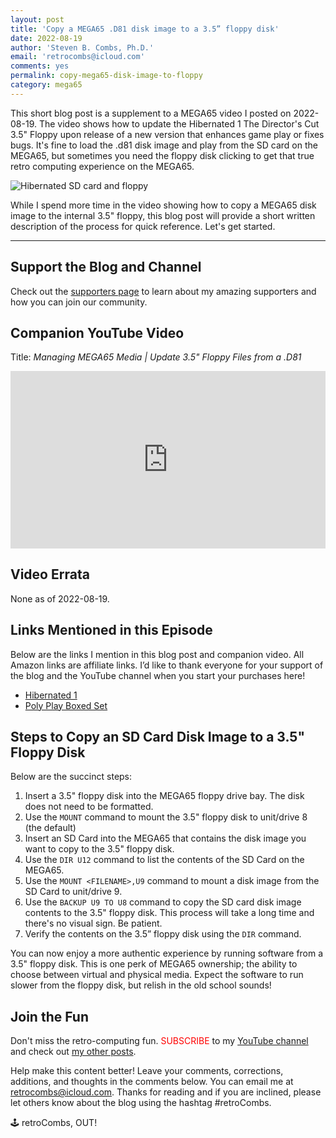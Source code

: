 ```yaml
---
layout: post
title: 'Copy a MEGA65 .D81 disk image to a 3.5” floppy disk'
date: 2022-08-19
author: 'Steven B. Combs, Ph.D.'
email: 'retrocombs@icloud.com'
comments: yes
permalink: copy-mega65-disk-image-to-floppy
category: mega65
---
```


This short blog post is a supplement to a MEGA65 video I posted on 2022-08-19. The video shows how to update the Hibernated 1 The Director's Cut 3.5" Floppy upon release of a new version that enhances game play or fixes bugs. It's fine to load the .d81 disk image and play from the SD card on the MEGA65, but sometimes you need the floppy disk clicking to get that true retro computing experience on the MEGA65.

![Hibernated SD card and floppy](https://www.stevencombs.com/images/mega65/sd-card-to-floppy.jpg)

While I spend more time in the video showing how to copy a MEGA65 disk image to the internal 3.5" floppy, this blog post will provide a short written description of the process for quick reference. Let's get started.

----

## Support the Blog and Channel

Check out the [supporters page](https://www.stevencombs.com/supporters) to learn about my amazing supporters and how you can join our community.

## Companion YouTube Video

Title: _‌Managing MEGA65 Media \| Update 3.5" Floppy Files from a .D81_

<div style="position:relative;padding-top:56.25%;"><p><iframe src="https://www.youtube.com/embed/ATUwOYtJA2Q" frameborder="0" allowfullscreen="true" mozallowfullscreen="true" webkitallowfullscreen="true" style="position:absolute;top:0;left:0;width:100%;height:100%;"></iframe></p></div>

## Video Errata

None as of 2022-08-19.

## Links Mentioned in this Episode

Below are the links I mention in this blog post and companion video. All Amazon links are affiliate links. I’d like to thank everyone for your support of the blog and the YouTube channel when you start your purchases here!

- [Hibernated 1](https://8bitgames.itch.io/hibernated1)
- [Poly Play Boxed Set](https://www.polyplay.xyz/Hibernated-1-Directors-Cut-MEGA65_1)

## Steps to Copy an SD Card Disk Image to a 3.5" Floppy Disk

Below are the succinct steps:

1. Insert a 3.5" floppy disk into the MEGA65 floppy drive bay. The disk does not need to be formatted.
2. Use the `MOUNT` command to mount the 3.5" floppy disk to unit/drive 8 (the default)
2. Insert an SD Card into the MEGA65 that contains the disk image you want to copy to the 3.5" floppy disk.
2. Use the `DIR U12` command to list the contents of the SD Card on the MEGA65.
3. Use the `MOUNT <FILENAME>,U9` command to mount a disk image from the SD Card to unit/drive 9.
4. Use the `BACKUP U9 TO U8` command to copy the SD card disk image contents to the 3.5" floppy disk. This process will take a long time and there's no visual sign. Be patient.
5. Verify the contents on the 3.5” floppy disk using the `DIR` command.

You can now enjoy a more authentic experience by running software from a 3.5" floppy disk. This is one perk of MEGA65 ownership; the ability to choose between virtual and physical media. Expect the software to run slower from the floppy disk, but relish in the old school sounds!

## Join the Fun

Don't miss the retro-computing fun. <font color="red">SUBSCRIBE</font> to my [YouTube channel](https://www.youtube.com/stevencombs) and check out [my other posts](https://www.stevencombs.com).

Help make this content better! Leave your comments, corrections, additions, and thoughts in the comments below. You can email me at [retrocombs@icloud.com](mailto:retrocombs@icloud.com). Thanks for reading and if you are inclined, please let others know about the blog using the hashtag #retroCombs.

🕹️ retroCombs, OUT!
